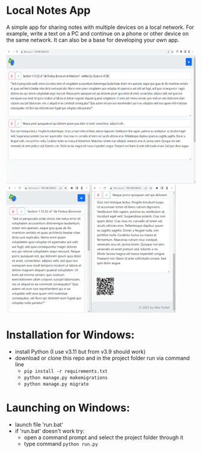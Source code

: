 # Local Notes App
A simple app for sharing notes with multiple devices on a local network. For example, write a text on a PC and continue on a phone or other device on the same network. It can also be a base for developing your own app.

<img src="https://github.com/lestec-al/local-notes/raw/main/pic1.png" width="640" height="360"/>
<img src="https://github.com/lestec-al/local-notes/raw/main/pic2.png" width="450" height="340"/>


# Installation for Windows:
- install Python (I use v3.11 but from v3.9 should work)
- download or clone this repo and in the project folder run via command line
    - `pip install -r requirements.txt`
    - `python manage.py makemigrations`
    - `python manage.py migrate`


# Launching on Windows:
- launch file 'run.bat'
- if 'run.bat' doesn't work try:
    - open a command prompt and select the project folder through it
    - type command `python run.py`